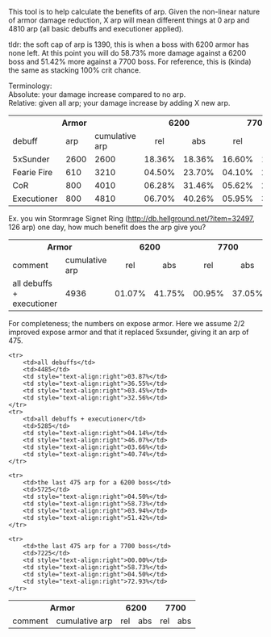 This tool is to help calculate the benefits of arp.
Given the non-linear nature of armor damage reduction, X arp will mean different things at 0 arp and 4810 arp (all basic debuffs and executioner applied).

tldr: the soft cap of arp is 1390, this is when a boss with 6200 armor has none left.
At this point you will do 58.73% more damage against a 6200 boss and 51.42% more against a 7700 boss.
For reference, this is (kinda) the same as stacking 100% crit chance.

Terminology:</br>
Absolute: your damage increase compared to no arp.</br>
Relative: given all arp; your damage increase by adding X new arp.</br>

<table>
	<tr>
		<th colspan="3">Armor<br></th>
		<th colspan="2">6200</th>
		<th colspan="2">7700</th>
	</tr>
	<tr>
		<td>debuff</td>
		<td>arp</td>
		<td>cumulative arp</td>
		<td style="text-align:center">rel<br></td>
		<td style="text-align:center">abs<br></td>
		<td style="text-align:center">rel<br></td>
		<td style="text-align:center">abs</td>
	</tr>
	<tr>
		<td>5xSunder</td>
		<td>2600</td>
		<td>2600</td>
		<td style="text-align:right">18.36%</td>
		<td style="text-align:right">18.36%</td>
		<td style="text-align:right">16.60%</td>
		<td style="text-align:right">16.60%</td>
	</tr>
	<tr>
		<td>Fearie Fire<br></td>
		<td>610</td>
		<td>3210</td>
		<td style="text-align:right">04.50%</td>
		<td style="text-align:right">23.70%</td>
		<td style="text-align:right">04.10%<br></td>
		<td style="text-align:right">21.30%<br></td>
	</tr>
	<tr>
		<td>CoR</td>
		<td>800</td>
		<td>4010</td>
		<td style="text-align:right">06.28%</td>
		<td style="text-align:right">31.46%</td>
		<td style="text-align:right">05.62%</td>
		<td style="text-align:right">28.15%</td>
	</tr>
	<tr>
		<td>Executioner</td>
		<td>800</td>
		<td>4810</td>
		<td style="text-align:right">06.70%</td>
		<td style="text-align:right">40.26%</td>
		<td style="text-align:right">05.95%</td>
		<td style="text-align:right">35.77%</td>
	</tr>
</table>

Ex. you win Stormrage Signet Ring (http://db.hellground.net/?item=32497, 126 arp) one day, how much benefit does the arp give you?
<table>
	<tr>
		<th colspan="2">Armor<br></th>
		<th colspan="2">6200</th>
		<th colspan="2">7700</th>
	</tr>
	<tr>
		<td>comment</td>
		<td>cumulative arp</td>
		<td style="text-align:center">rel<br></td>
		<td style="text-align:center">abs<br></td>
		<td style="text-align:center">rel<br></td>
		<td style="text-align:center">abs</td>
	</tr>
	<tr>
		<td>all debuffs + executioner</td>
		<td>4936</td>
		<td style="text-align:right">01.07%</td>
		<td style="text-align:right">41.75%</td>
		<td style="text-align:right">00.95%</td>
		<td style="text-align:right">37.05%</td>
	</tr>
</table>


For completeness; the numbers on expose armor.
Here we assume 2/2 improved expose armor and that it replaced 5xsunder, giving it an arp of 475.

<table>
	<tr>
		<th colspan="2">Armor<br></th>
		<th colspan="2">6200</th>
		<th colspan="2">7700</th>
	</tr>
	<tr>
		<td>comment</td>
		<td>cumulative arp</td>
		<td style="text-align:center">rel<br></td>
		<td style="text-align:center">abs<br></td>
		<td style="text-align:center">rel<br></td>
		<td style="text-align:center">abs</td>
	</tr>

	<tr>
		<td>all debuffs</td>
		<td>4485</td>
		<td style="text-align:right">03.87%</td>
		<td style="text-align:right">36.55%</td>
		<td style="text-align:right">03.45%</td>
		<td style="text-align:right">32.56%</td>
	</tr>
	<tr>
		<td>all debuffs + executioner</td>
		<td>5285</td>
		<td style="text-align:right">04.14%</td>
		<td style="text-align:right">46.07%</td>
		<td style="text-align:right">03.66%</td>
		<td style="text-align:right">40.74%</td>
	</tr>

	<tr>
		<td>the last 475 arp for a 6200 boss</td>
		<td>5725</td>
		<td style="text-align:right">04.50%</td>
		<td style="text-align:right">58.73%</td>
		<td style="text-align:right">03.94%</td>
		<td style="text-align:right">51.42%</td>
	</tr>

	<tr>
		<td>the last 475 arp for a 7700 boss</td>
		<td>7225</td>
		<td style="text-align:right">00.00%</td>
		<td style="text-align:right">58.73%</td>
		<td style="text-align:right">04.50%</td>
		<td style="text-align:right">72.93%</td>
	</tr>

</table>
